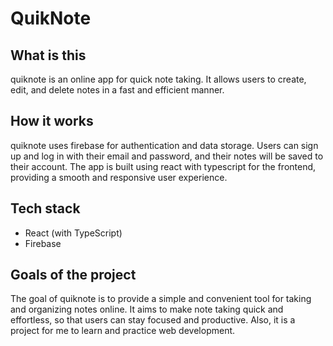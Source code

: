 # QuikNote

## What is this

quiknote is an online app for quick note taking. It allows users to create, edit, and delete notes in a fast and efficient manner.
## How it works

quiknote uses firebase for authentication and data storage. Users can sign up and log in
with their email and password, and their notes will be saved to their account. The app is built using react with typescript for the frontend, providing a smooth and responsive user experience.

## Tech stack

- React (with TypeScript)
- Firebase

## Goals of the project

The goal of quiknote is to provide a simple and convenient tool for taking and organizing notes online. It aims to make note taking quick and effortless, so that users can stay focused and productive. Also, it is a project for me to learn and practice web development.

